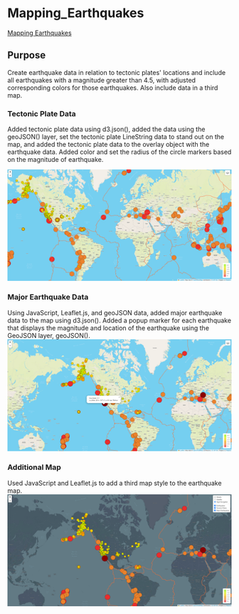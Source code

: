 # Mapping_Earthquakes
[Mapping Earthquakes](./Earthquake_Challenge)
## Purpose
Create earthquake data in relation to tectonic plates' locations and include all earthquakes with a magnitude greater than 4.5, with adjusted corresponding colors for those earthquakes. Also include data in a third map.

### Tectonic Plate Data
Added tectonic plate data using d3.json(), added the data using the geoJSON() layer, set the tectonic plate LineString data to stand out on the map, and added the tectonic plate data to the overlay object with the earthquake data. Added color and set the radius of the circle markers based on the magnitude of earthquake.

![Tectonic Plates](./Earthquake_Challenge/Images/TectonicPlates_Earthquakes.png)

### Major Earthquake Data
Using JavaScript, Leaflet.js, and geoJSON data, added major earthquake data to the map using d3.json(). Added a popup marker for each earthquake that displays the magnitude and location of the earthquake using the GeoJSON layer, geoJSON().
![Major Earthquakes](./Earthquake_Challenge/Images/MajorEarthquakes.png)


### Additional Map
Used JavaScript and Leaflet.js to add a third map style to the earthquake map.
![Tectonic Plates](./Earthquake_Challenge/Images/NightNavigationMap.png)
